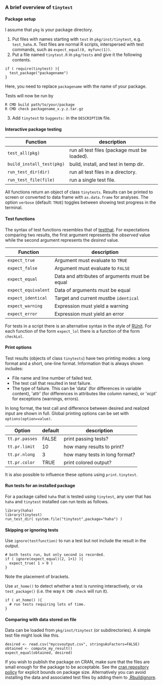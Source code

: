### A brief overview of `tinytest`


#### Package setup

I assume that `pkg` is your package directory.

1. Put files with names starting with `test` in `pkg/inst/tinytest`, e.g. `test_haha.R`. Test files are normal
   R scripts, interspersed with test commands, such as `expect_equal(0, myfunc(1))`.
2. Put a file named `tinytest.R` in `pkg/tests` and give it the following contents.
```
if ( require(tinytest) ){
  test_package("packagename")
}
```
Here, you need to replace `packagename` with the name of your package.


Tests will now be run by

```
R CMD build path/to/your/package
R CMD check packagename_x.y.z.tar.gz
```

3. Add `tinytest` to `Suggests:` in the `DESCRIPTION` file.

#### Interactive package testing


| Function                   | description                                 |
|----------------------------|---------------------------------------------|
| `test_all(pkg)`            | run all test files (package must be loaded).|
| `build_install_test(pkg)`  | build, install, and test in temp dir.       |
| `run_test_dir(dir)`        | run all test files in a directory.          |
| `run_test_file(file)`      | run a single test file.                     |


All functions return an object of class `tinytests`. Results can be printed to
screen or converted to data frame  with `as.data.frame` for analyses. The option
`verbose` (default: `TRUE`) toggles between showing test progress in the
terminal.

#### Test functions

The syntax of test functions resembles that of [testthat](https://CRAN.R-project.org/package=testthat). 
For expectations comparing two results, the first argument represents the _observed_ value while
the second argument represents the _desired_ value.

|Function                     | description                                   |
|-----------------------------|-----------------------------------------------|
| `expect_true`               | Argument must evaluate to `TRUE`              |
| `expect_false`              | Argument must evaluate to `FALSE`             |
| `expect_equal`              | Data and attributes of arguments must be equal|
| `expect_equivalent`         | Data of arguments must be equal               |
| `expect_identical`          | Target and current mustbe `identical`         |
| `expect_warning`            | Expression must yield a warning               |
| `expect_error`              | Expression must yield an error                |


For tests in a script there is an alternative syntax in the style of 
[RUnit](https://CRAN.R-project.org/package=RUnit). For each function of the
form `expect_lol` there is a function of the form `checkLol`.


#### Print options

Test results (objects of class `tinytests`) have two printing modes: a long
format and a short, one-line format. Information that is always shown includes:

- File name and line number of failed test.
- The test call that resulted in test failure.
- The type of failure. This can be 'data' (for differences in variable
  content), 'attr' (for differences in attributes like column names), or 'xcpt'
  for exceptions (warnings, errors).

In long format, the test call and difference between desired and realized input
are shown in full. Global printing options can be set with `options(option=value)`.

|Option         | default  | description                   |
|---------------|----------|-------------------------------|
| `tt.pr.passes`| FALSE    | print passing tests?          |
| `tt.pr.limit` | 10       | how many results to print?    |
| `tt.pr.nlong` | 3        | how many tests in long format?|
| `tt.pr.color` | TRUE     | print colored output?|

It is also possible to influence these options using `print.tinytest`.


#### Run tests for an installed package

For a package called `haha` that is tested using `tinytest`, any user that has
`haha` and `tinytest` installed can run tests as follows.

```
library(haha)
library(tinytest)
run_test_dir( system.file("tinytest",package="haha") )
```

#### Skipping or ignoring tests 

Use `ignore(testfunction)` to run a test but not include the result in the output.

```
# both tests run, but only second is recorded.
if ( ignore(expect_equal)(2, 1+1) ){
  expect_true( 1 > 0 )
}
```
Note the placement of brackets.


Use `at_home()` to detect whether a test is running interactively, or via 
`test_package()` (i.e. the way `R CMD check` will run it).

```
if ( at_home() ){
  # run tests requiring lots of time.
}
```

#### Comparing with data stored on file

Data can be loaded from `pkg/inst/tinytest` (or subdirectories). A simple
test file might look like this.

```
desired <- read.csv("mycsvoutput.csv", stringsAsFactors=FALSE)
obtained <- compute_my_result()
expect_equal(obtained, desired)
```
If you wish to publish the package on CRAN, make sure that the files are small
enough for the package to be acceptable. See the [cran repository
policy](https://cran.r-project.org/web/packages/policies.html) for explicit
bounds on package size. Alternatively you can avoid installing
the data and associated test files by adding them to [.Rbuildignore](https://cran.r-project.org/doc/manuals/r-release/R-exts.html#Building-package-tarballs).


